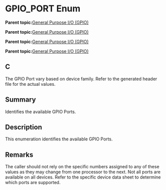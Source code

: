 # GPIO\_PORT Enum

**Parent topic:**[General Purpose I/O \(GPIO\)](GUID-58CDC504-B3EF-44BF-BCCB-7FB20301BF73.md)

**Parent topic:**[General Purpose I/O \(GPIO\)](GUID-11B32F22-DEE1-4458-B547-5C80FDD743FA.md)

**Parent topic:**[General Purpose I/O \(GPIO\)](GUID-FA913A9D-5DA8-49D8-878C-21D79AE2F4BC.md)

**Parent topic:**[General Purpose I/O \(GPIO\)](GUID-24D8C0D2-04AF-4FE8-9AAB-D175C60FD3B8.md)

## C

The GPIO Port vary based on device family. Refer to the generated header file for the actual values.

## Summary

Identifies the available GPIO Ports.

## Description

This enumeration identifies the available GPIO Ports.

## Remarks

The caller should not rely on the specific numbers assigned to any of these values as they may change from one processor to the next. Not all ports are available on all devices. Refer to the specific device data sheet to determine which ports are supported.


